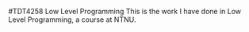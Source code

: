#TDT4258 Low Level Programming
This is the work I have done in Low Level Programming, a course at NTNU.


